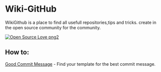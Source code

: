 # Wiki-GitHub  
WikiGithub is a place to find all usefull repositories,tips and tricks.
create in the open source community for the community.

[![Open Source Love png2](https://badges.frapsoft.com/os/v2/open-source.png?v=103)](https://github.com/ellerbrock/open-source-badges/)

## How to:

[Good Commit Message](https://github.com/dt170/Wiki-GitHub/blob/main/Good_Commit_Message.md) - Find your template for the best commit message.
